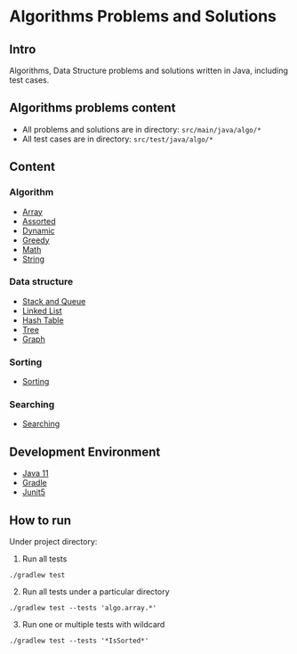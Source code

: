 # Algorithms Problems and Solutions

## Intro

Algorithms, Data Structure problems and solutions written in Java, including test cases.

## Algorithms problems content

- All problems and solutions are in directory: `src/main/java/algo/*`
- All test cases are in directory: `src/test/java/algo/*`

## Content

### Algorithm

- [Array](./src/main/java/algo/array)
- [Assorted](./src/main/java/algo/assorted)
- [Dynamic](./src/main/java/algo/dynamic)
- [Greedy](./src/main/java/algo/greedy)
- [Math](./src/main/java/algo/mathematics)
- [String](./src/main/java/algo/string)

### Data structure

- [Stack and Queue](./src/main/java/algo/ds/stack_queue)
- [Linked List](./src/main/java/algo/ds/linkedlist)
- [Hash Table](./src/main/java/algo/ds/hash)
- [Tree](./src/main/java/algo/ds/tree)
- [Graph](./src/main/java/algo/ds/graph)

### Sorting

- [Sorting](./src/main/java/algo/sorting)

### Searching

- [Searching](./src/main/java/algo/searching)

## Development Environment

- [Java 11](https://www.oracle.com/java/technologies/downloads/#java11)
- [Gradle](https://docs.gradle.org/current/userguide/installation.html)
- [Junit5](https://junit.org/junit5/docs/current/user-guide/#overview)

## How to run

Under project directory:

1. Run all tests

```
./gradlew test
```

2. Run all tests under a particular directory

```
./gradlew test --tests 'algo.array.*'
```

3. Run one or multiple tests with wildcard

```
./gradlew test --tests '*IsSorted*'
```
